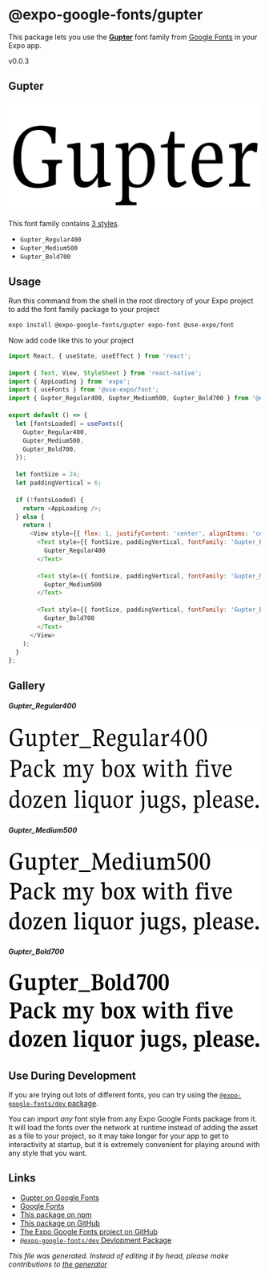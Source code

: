 # @expo-google-fonts/gupter

This package lets you use the [**Gupter**](https://fonts.google.com/specimen/Gupter) font family from [Google Fonts](https://fonts.google.com/) in your Expo app.

v0.0.3

## Gupter

![Gupter](./font-family.png)

This font family contains [3 styles](#gallery).

- `Gupter_Regular400`
- `Gupter_Medium500`
- `Gupter_Bold700`

## Usage

Run this command from the shell in the root directory of your Expo project to add the font family package to your project
```sh
expo install @expo-google-fonts/gupter expo-font @use-expo/font
```

Now add code like this to your project
```js
import React, { useState, useEffect } from 'react';

import { Text, View, StyleSheet } from 'react-native';
import { AppLoading } from 'expo';
import { useFonts } from '@use-expo/font';
import { Gupter_Regular400, Gupter_Medium500, Gupter_Bold700 } from '@expo-google-fonts/gupter';

export default () => {
  let [fontsLoaded] = useFonts({
    Gupter_Regular400,
    Gupter_Medium500,
    Gupter_Bold700,
  });

  let fontSize = 24;
  let paddingVertical = 6;

  if (!fontsLoaded) {
    return <AppLoading />;
  } else {
    return (
      <View style={{ flex: 1, justifyContent: 'center', alignItems: 'center' }}>
        <Text style={{ fontSize, paddingVertical, fontFamily: 'Gupter_Regular400' }}>
          Gupter_Regular400
        </Text>

        <Text style={{ fontSize, paddingVertical, fontFamily: 'Gupter_Medium500' }}>
          Gupter_Medium500
        </Text>

        <Text style={{ fontSize, paddingVertical, fontFamily: 'Gupter_Bold700' }}>
          Gupter_Bold700
        </Text>
      </View>
    );
  }
};

```

## Gallery

##### Gupter_Regular400
![Gupter_Regular400](./98ef59cfa0eb83781f6573b4ad1964bf98369e70db38156479c353702557fa01.ttf.png)

##### Gupter_Medium500
![Gupter_Medium500](./84381b04d635b2daeb369d9c0afa5ff2489d0cda8d9660ee7631bfdf82f2eaeb.ttf.png)

##### Gupter_Bold700
![Gupter_Bold700](./0e63fe340f8e61f9d4d9c5bbc638e79930af1125c534f656814a99d3909674b0.ttf.png)


## Use During Development

If you are trying out lots of different fonts, you can try using the [`@expo-google-fonts/dev` package](https://github.com/expo/google-fonts/tree/master/font-packages/dev#readme).

You can import *any* font style from any Expo Google Fonts package from it. It will load the fonts
over the network at runtime instead of adding the asset as a file to your project, so it may take longer
for your app to get to interactivity at startup, but it is extremely convenient
for playing around with any style that you want.

## Links

- [Gupter on Google Fonts](https://fonts.google.com/specimen/Gupter)
- [Google Fonts](https://fonts.google.com/)
- [This package on npm](https://www.npmjs.com/package/@expo-google-fonts/gupter)
- [This package on GitHub](https://github.com/expo/google-fonts/tree/master/font-packages/gupter)
- [The Expo Google Fonts project on GitHub](https://github.com/expo/google-fonts)
- [`@expo-google-fonts/dev` Devlopment Package](https://github.com/expo/google-fonts/tree/master/font-packages/dev)


*This file was generated. Instead of editing it by head, please make contributions to [the generator](https://github.com/expo/google-fonts/tree/master/packages/generator)*
